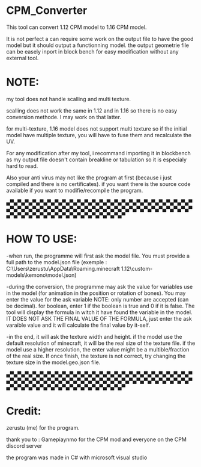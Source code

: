 # CPM_Converter
This tool can convert 1.12 CPM model to 1.16 CPM model.

It is not perfect a can require some work on the output file to have the good model but it should output a functionning model.
the output geometrie file can be easely inport in block bench for easy modification without any external tool.

# NOTE:
my tool does not handle scalling and multi texture.

scalling does not work the same in 1.12 and in 1.16 so there is no easy conversion methode. I may work on that latter.

for multi-texture, 1.16 model does not support multi texture so if the initial model have multiple texture, you will have to fuse them and recalculate the UV.

For any modification after my tool, i recommand importing it in blockbench as my output file doesn't contain breakline or tabulation so it is especialy hard to read.

Also your anti virus may not like the program at first (because i just compiled and there is no certificates). if you want there is the source code available if you want to modifie/recompile the program.

▄▀▄▀▄▀▄▀▄▀▄▀▄▀▄▀▄▀▄▀▄▀▄▀▄▀▄▀▄▀▄▀▄▀▄▀▄▀▄▀▄▀▄▀▄▀▄▀▄▀▄▀▄▀▄▀▄▀▄▀▄▀▄▀▄▀▄▀▄▀▄▀▄▀▄▀▄▀▄▀▄▀▄▀▄▀▄▀▄▀▄▀▄▀▄▀▄▀▄▀▄▀▄▀▄▀▄▀▄▀▄▀▄▀▄▀▄▀▄▀▄▀▄▀▄▀▄▀▄▀▄▀

# HOW TO USE:

-when run, the programme will first ask the model file.
You must provide a full path to the model.json file (exemple : C:\Users\zerustu\AppData\Roaming\.minecraft 1.12\custom-models\kemono\model.json)

-during the conversion, the programme may ask the value for variables use in the model (for animation in the position or rotation of bones).
You may enter the value for the ask variable
NOTE:   only number are accepted (can be decimal). for boolean, enter 1 if the boolean is true and 0 if it is false.
	The tool will display the formula in witch it have found the variable in the model. IT DOES NOT ASK THE FINAL VALUE OF THE FORMULA, just enter the ask varaible value and it will calculate the final value by it-self.

-in the end, it will ask the texture width and height. if the model use the default resolution of minecraft, it will be the real size of the texture file.
if the model use a higher resolution, the enter value might be a multible/fraction of the real size. If once finish, the texture is not correct, try changing the texture size in the model.geo.json file.

▄▀▄▀▄▀▄▀▄▀▄▀▄▀▄▀▄▀▄▀▄▀▄▀▄▀▄▀▄▀▄▀▄▀▄▀▄▀▄▀▄▀▄▀▄▀▄▀▄▀▄▀▄▀▄▀▄▀▄▀▄▀▄▀▄▀▄▀▄▀▄▀▄▀▄▀▄▀▄▀▄▀▄▀▄▀▄▀▄▀▄▀▄▀▄▀▄▀▄▀▄▀▄▀▄▀▄▀▄▀▄▀▄▀▄▀▄▀▄▀▄▀▄▀▄▀▄▀▄▀▄▀

# Credit:

zerustu (me) for the program.

thank you to :
Gamepiaynmo for the CPM mod
and everyone on the CPM discord server

the program was made in C# with microsoft visual studio
